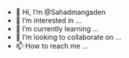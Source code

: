 - 👋 Hi, I’m @Sahadmangaden
- 👀 I’m interested in ...
- 🌱 I’m currently learning ...
- 💞️ I’m looking to collaborate on ...
- 📫 How to reach me ...

<!---
Sahadmangaden/Sahadmangaden is a ✨ special ✨ repository because its `README.md` (this file) appears on your GitHub profile.
You can click the Preview link to take a look at your changes.
--->
